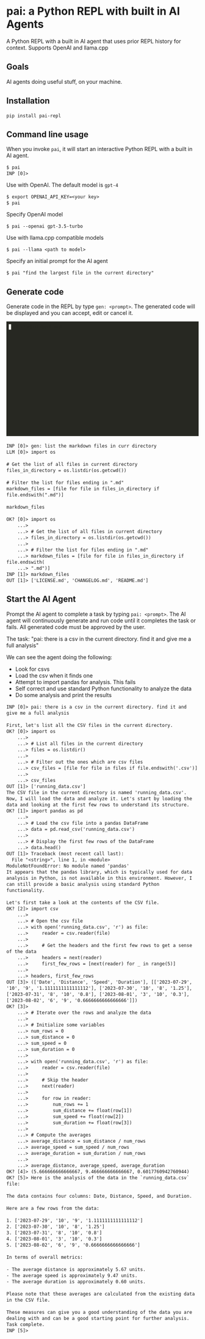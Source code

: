 # pai: a Python REPL with built in AI Agents
A Python REPL with a built in AI agent that uses prior REPL history for context. Supports OpenAI and llama.cpp

## Goals
AI agents doing useful stuff, on your machine.

## Installation
```
pip install pai-repl
```

## Command line usage
When you invoke `pai`, it will start an interactive Python REPL with a built in AI agent.

```
$ pai
INP [0]>
```


Use with OpenAI. The default model is `gpt-4`
```
$ export OPENAI_API_KEY=<your key>
$ pai
```

Specify OpenAI model
```
$ pai --openai gpt-3.5-turbo
```

Use with llama.cpp compatible models
```
$ pai --llama <path to model>
```

Specify an initial prompt for the AI agent
```
$ pai "find the largest file in the current directory"
```

## Generate code

Generate code in the REPL by type `gen: <prompt>`. The generated code will be displayed and you can accept, edit or cancel it.

<img src="./assets/gen.gif" />


```
INP [0]> gen: list the markdown files in curr directory
LLM [0]> import os

# Get the list of all files in current directory
files_in_directory = os.listdir(os.getcwd())

# Filter the list for files ending in ".md"
markdown_files = [file for file in files_in_directory if file.endswith(".md")]

markdown_files

OK? [0]> import os
    ...>
    ...> # Get the list of all files in current directory
    ...> files_in_directory = os.listdir(os.getcwd())
    ...>
    ...> # Filter the list for files ending in ".md"
    ...> markdown_files = [file for file in files_in_directory if file.endswith(
    ...> ".md")]
INP [1]> markdown_files
OUT [1]> ['LICENSE.md', 'CHANGELOG.md', 'README.md']
```

## Start the AI Agent
Prompt the AI agent to complete a task by typing `pai: <prompt>`. The AI agent will continuously generate and run code until it completes the task or fails. All generated code must be approved by the user.

The task: "pai: there is a csv in the current directory. find it and give me a full analysis"

We can see the agent doing the following:
- Look for csvs
- Load the csv when it finds one
- Attempt to import pandas for analysis. This fails
- Self correct and use standard Python functionality to analyze the data
- Do some analysis and print the results

```
INP [0]> pai: there is a csv in the current directory. find it and give me a full analysis

First, let's list all the CSV files in the current directory.
OK? [0]> import os
    ...>
    ...> # List all files in the current directory
    ...> files = os.listdir()
    ...>
    ...> # Filter out the ones which are csv files
    ...> csv_files = [file for file in files if file.endswith('.csv')]
    ...>
    ...> csv_files
OUT [1]> ['running_data.csv']
The CSV file in the current directory is named 'running_data.csv'. Now, I will load the data and analyze it. Let's start by loading the data and looking at the first few rows to understand its structure.
OK? [1]> import pandas as pd
    ...>
    ...> # Load the csv file into a pandas DataFrame
    ...> data = pd.read_csv('running_data.csv')
    ...>
    ...> # Display the first few rows of the DataFrame
    ...> data.head()
OUT [1]> Traceback (most recent call last):
  File "<string>", line 1, in <module>
ModuleNotFoundError: No module named 'pandas'
It appears that the pandas library, which is typically used for data analysis in Python, is not available in this environment. However, I can still provide a basic analysis using standard Python functionality.

Let's first take a look at the contents of the CSV file.
OK? [2]> import csv
    ...>
    ...> # Open the csv file
    ...> with open('running_data.csv', 'r') as file:
    ...>     reader = csv.reader(file)
    ...>
    ...>     # Get the headers and the first few rows to get a sense of the data
    ...>     headers = next(reader)
    ...>     first_few_rows = [next(reader) for _ in range(5)]
    ...>
    ...> headers, first_few_rows
OUT [3]> (['Date', 'Distance', 'Speed', 'Duration'], [['2023-07-29', '10', '9', '1.1111111111111112'], ['2023-07-30', '10', '8', '1.25'], ['2023-07-31', '8', '10', '0.8'], ['2023-08-01', '3', '10', '0.3'], ['2023-08-02', '6', '9', '0.6666666666666666']])
OK? [3]>
    ...> # Iterate over the rows and analyze the data
    ...>
    ...> # Initialize some variables
    ...> num_rows = 0
    ...> sum_distance = 0
    ...> sum_speed = 0
    ...> sum_duration = 0
    ...>
    ...> with open('running_data.csv', 'r') as file:
    ...>     reader = csv.reader(file)
    ...>
    ...>     # Skip the header
    ...>     next(reader)
    ...>
    ...>     for row in reader:
    ...>         num_rows += 1
    ...>         sum_distance += float(row[1])
    ...>         sum_speed += float(row[2])
    ...>         sum_duration += float(row[3])
    ...>
    ...> # Compute the averages
    ...> average_distance = sum_distance / num_rows
    ...> average_speed = sum_speed / num_rows
    ...> average_duration = sum_duration / num_rows
    ...>
    ...> average_distance, average_speed, average_duration
OK? [4]> (5.666666666666667, 9.466666666666667, 0.6017760942760944)
OK? [5]> Here is the analysis of the data in the `running_data.csv` file:

The data contains four columns: Date, Distance, Speed, and Duration.

Here are a few rows from the data:

1. ['2023-07-29', '10', '9', '1.1111111111111112']
2. ['2023-07-30', '10', '8', '1.25']
3. ['2023-07-31', '8', '10', '0.8']
4. ['2023-08-01', '3', '10', '0.3']
5. ['2023-08-02', '6', '9', '0.6666666666666666']

In terms of overall metrics:

- The average distance is approximately 5.67 units.
- The average speed is approximately 9.47 units.
- The average duration is approximately 0.60 units.

Please note that these averages are calculated from the existing data in the CSV file.

These measures can give you a good understanding of the data you are dealing with and can be a good starting point for further analysis. Task complete.
INP [5]>
```
